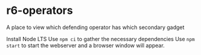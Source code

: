 # r6-operators
A place to view which defending operator has which secondary gadget

Install Node LTS
Use `npm ci` to gather the necessary dependencies
Use `npm start` to start the webserver and a browser window will appear.
